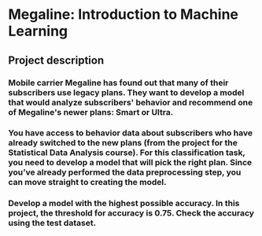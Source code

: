 # Megaline: Introduction to Machine Learning

## Project description
### Mobile carrier Megaline has found out that many of their subscribers use legacy plans. They want to develop a model that would analyze subscribers' behavior and recommend one of Megaline's newer plans: Smart or Ultra. 

### You have access to behavior data about subscribers who have already switched to the new plans (from the project for the Statistical Data Analysis course). For this classification task, you need to develop a model that will pick the right plan. Since you’ve already performed the data preprocessing step, you can move straight to creating the model.  

### Develop a model with the highest possible accuracy. In this project, the threshold for accuracy is 0.75. Check the accuracy using the test dataset.  
